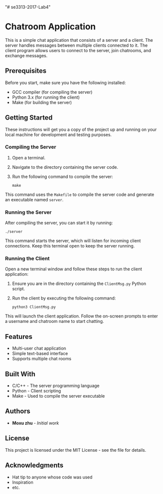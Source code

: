 "# se3313-2017-Lab4" 
# Chatroom Application

This is a simple chat application that consists of a server and a client. The server handles messages between multiple clients connected to it. The client program allows users to connect to the server, join chatrooms, and exchange messages.

## Prerequisites

Before you start, make sure you have the following installed:
- GCC compiler (for compiling the server)
- Python 3.x (for running the client)
- Make (for building the server)

## Getting Started

These instructions will get you a copy of the project up and running on your local machine for development and testing purposes.

### Compiling the Server

1. Open a terminal.
2. Navigate to the directory containing the server code.
3. Run the following command to compile the server:

   ```
   make
   ```

This command uses the `Makefile` to compile the server code and generate an executable named `server`.

### Running the Server

After compiling the server, you can start it by running:

```
./server
```

This command starts the server, which will listen for incoming client connections. Keep this terminal open to keep the server running.

### Running the Client

Open a new terminal window and follow these steps to run the client application:

1. Ensure you are in the directory containing the `ClientMsg.py` Python script.
2. Run the client by executing the following command:

   ```
   python3 ClientMsg.py
   ```

This will launch the client application. Follow the on-screen prompts to enter a username and chatroom name to start chatting.

## Features

- Multi-user chat application
- Simple text-based interface
- Supports multiple chat rooms

## Built With

- C/C++ - The server programming language
- Python - Client scripting
- Make - Used to compile the server executable

## Authors

- **Moxu zhu** - *Initial work*

## License

This project is licensed under the MIT License - see the file for details.

## Acknowledgments

- Hat tip to anyone whose code was used
- Inspiration
- etc.
```
